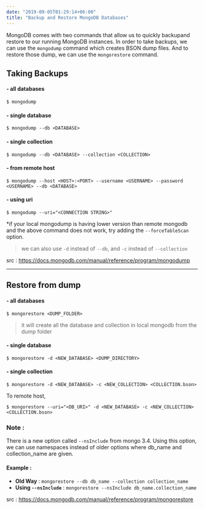 ```yaml
---
date: "2019-09-05T01:29:14+06:00"
title: "Backup and Restore MongoDB Databases"
---
```


MongoDB comes with two commands that allow us to quickly backupand restore to our running MongoDB instances. In order to take backups, we can use the `mongodump` command which creates BSON dump files. And to restore those dump, we can use the `mongorestore` command.

##  Taking Backups

#### - all databases
```
$ mongodump
```

#### - single database
```
$ mongodump --db <DATABASE>
```

#### - single collection
```
$ mongodump --db <DATABASE> --collection <COLLECTION>
```

#### - from remote host
```
$ mongodump --host <HOST>:<PORT> --username <USERNAME> --password <USERNAME> --db <DATABASE>
```

#### - using uri
```
$ mongodump --uri="<CONNECTION STRING>"
```

*if your local mongodump is having lower version than remote mongodb and the above command does not work, try adding the  `--forceTableScan` option.


> we can also use `-d` instead of `--db`, and `-c` instead of `--collection`

src : https://docs.mongodb.com/manual/reference/program/mongodump

---

## Restore from dump

#### - all databases
```
$ mongorestore <DUMP_FOLDER>
```
> it will create all the database and collection in local mongodb from the dump folder

#### - single database
```
$ mongorestore -d <NEW_DATABASE> <DUMP_DIRECTORY>
```

#### - single collection
```
$ mongorestore -d <NEW_DATABASE> -c <NEW_COLLECTION> <COLLECTION.bson>
```
To remote host,

```
$ mongorestore --uri="<DB_URI>" -d <NEW_DATABASE> -c <NEW_COLLECTION> <COLLECTION.bson>
```

### Note :
There is a new option called `--nsInclude` from mongo 3.4. Using this option, we can use namespaces instead of older options where db_name and collection_name are given.

#### Example : 

- **Old Way** : `mongorestore --db db_name --collection collection_name`
- **Using `--nsInclude`** : `mongorestore --nsInclude db_name.collection_name`

src : https://docs.mongodb.com/manual/reference/program/mongorestore